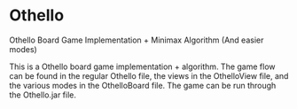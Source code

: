 # Othello
Othello Board Game Implementation + Minimax Algorithm (And easier modes)

This is a Othello board game implementation + algorithm. The game flow can be found in the regular Othello file, the views in the OthelloView file, and the various modes in the OthelloBoard file. The game can be run through the Othello.jar file.
